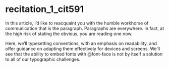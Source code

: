 # recitation_1_cit591

In this article, I’d like to reacquaint you with the humble workhorse of communication that is the paragraph. Paragraphs are everywhere. In fact, at the high risk of stating the obvious, you are reading one now.

Here, we’ll typesetting conventions, with an emphasis on readability, and offer guidance on adapting them effectively for devices and screens. We’ll see that the ability to embed fonts with @font-face is not by itself a solution to all of our typographic challenges.
